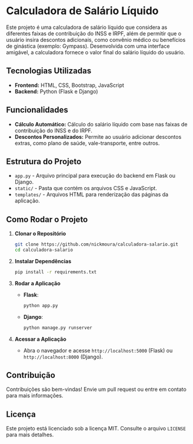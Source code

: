# Calculadora de Salário Líquido

Este projeto é uma calculadora de salário líquido que considera as diferentes faixas de contribuição do INSS e IRPF, além de permitir que o usuário insira descontos adicionais, como convênio médico ou benefícios de ginástica (exemplo: Gympass). Desenvolvida com uma interface amigável, a calculadora fornece o valor final do salário líquido do usuário.

## Tecnologias Utilizadas
- **Frontend:** HTML, CSS, Bootstrap, JavaScript
- **Backend:** Python (Flask e Django)

## Funcionalidades
- **Cálculo Automático:** Cálculo do salário líquido com base nas faixas de contribuição do INSS e do IRPF.
- **Descontos Personalizados:** Permite ao usuário adicionar descontos extras, como plano de saúde, vale-transporte, entre outros.

## Estrutura do Projeto
- `app.py` - Arquivo principal para execução do backend em Flask ou Django.
- `static/` - Pasta que contém os arquivos CSS e JavaScript.
- `templates/` - Arquivos HTML para renderização das páginas da aplicação.

## Como Rodar o Projeto

1. **Clonar o Repositório**
    ```bash
    git clone https://github.com/nickmoura/calculadora-salario.git
    cd calculadora-salario
    ```

2. **Instalar Dependências**
    ```bash
    pip install -r requirements.txt
    ```

3. **Rodar a Aplicação**
    - **Flask**:
      ```bash
      python app.py
      ```
    - **Django**:
      ```bash
      python manage.py runserver
      ```

4. **Acessar a Aplicação**
    - Abra o navegador e acesse `http://localhost:5000` (Flask) ou `http://localhost:8000` (Django).

## Contribuição
Contribuições são bem-vindas! Envie um pull request ou entre em contato para mais informações.

## Licença
Este projeto está licenciado sob a licença MIT. Consulte o arquivo `LICENSE` para mais detalhes.
